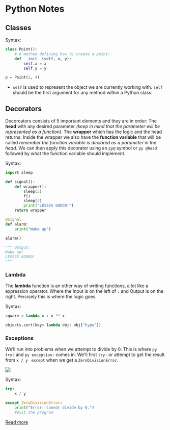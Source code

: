 # Python Notes

## Classes

Syntax:

```py
class Point():
    # A method defining how to create a point:
    def __init__(self, x, y):
        self.x = x
        self.y = y

p = Point(2, 4)

```

- ```self``` is used to represent the object we are currently working with. ```self``` should be the first argument for any method within a Python class.

## Decorators

Decorcators consists of 5 important elements and they are in order: The **head** with any desired parameter *(keep in mind that the parameter will be represented as a function)*. The **wrapper** which has the logic and the head returns. Inside the wrapper we also have the **function variable** that will be called *remember the function variable is declared as a parameter in the head*. We can then apply this decorator using an ```py@``` symbol or ```py @head``` followed by what the function variable should implement. 

Syntax:

```py
import sleep

def signal():
    def wrapper():
        sleep(3)
        f()
        sleep(3)
        print("LESSSS GOOOO!")
    return wrapper

@signal
def alarm:
    print("Wake up")

alarm()

""" Output:
Wake up!
LESSSS GOOOO!
"""

```

### Lambda

The **lambda** function is an other way of writing functions, a lot like a expression operator. Where the Input is on the left of ```:``` and Output is on the right. Percisely this is where the logic goes.

Syntax:

```py
square = lambda x : x ** x

objects.sort(key= lambda obj: obj["hype"])
```

### Exceptions

We’ll run into problems when we attempt to divide by 0. This is where ```py try:``` and ```py exception:``` comes in. We'll first ```try:``` or attempt to get the result from ```x / y``` ``` except``` when we get a ```ZeroDivisionError```.

![](https://cs50.harvard.edu/web/2020/notes/2/images/dividebad.png)

Syntax:

```py
try: 
    x / y 

except ZeroDivisionError: 
    print("Error: Cannot divide by 0.")
    #exit the program

```

[Read more](https://cs50.harvard.edu/web/2020/notes/2/)
